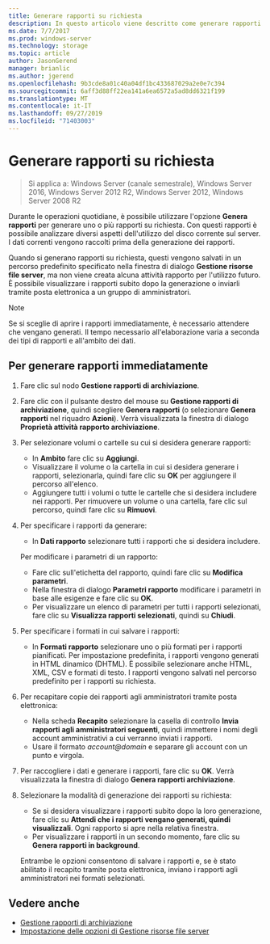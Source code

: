 ```yaml
---
title: Generare rapporti su richiesta
description: In questo articolo viene descritto come generare rapporti su richiesta per analizzare l'utilizzo del disco nel server
ms.date: 7/7/2017
ms.prod: windows-server
ms.technology: storage
ms.topic: article
author: JasonGerend
manager: brianlic
ms.author: jgerend
ms.openlocfilehash: 9b3cde8a01c40a04df1bc433687029a2e0e7c394
ms.sourcegitcommit: 6aff3d88ff22ea141a6ea6572a5ad8dd6321f199
ms.translationtype: MT
ms.contentlocale: it-IT
ms.lasthandoff: 09/27/2019
ms.locfileid: "71403003"
---
```

# <a name="generate-reports-on-demand"></a>Generare rapporti su richiesta

> Si applica a: Windows Server (canale semestrale), Windows Server 2016, Windows Server 2012 R2, Windows Server 2012, Windows Server 2008 R2

Durante le operazioni quotidiane, è possibile utilizzare l'opzione **Genera rapporti** per generare uno o più rapporti su richiesta. Con questi rapporti è possibile analizzare diversi aspetti dell'utilizzo del disco corrente sul server. I dati correnti vengono raccolti prima della generazione dei rapporti.

Quando si generano rapporti su richiesta, questi vengono salvati in un percorso predefinito specificato nella finestra di dialogo **Gestione risorse file server**, ma non viene creata alcuna attività rapporto per l'utilizzo futuro. È possibile visualizzare i rapporti subito dopo la generazione o inviarli tramite posta elettronica a un gruppo di amministratori.

> [!Note]
> Se si sceglie di aprire i rapporti immediatamente, è necessario attendere che vengano generati. Il tempo necessario all'elaborazione varia a seconda dei tipi di rapporti e all'ambito dei dati.

## <a name="to-generate-reports-immediately"></a>Per generare rapporti immediatamente

1. Fare clic sul nodo **Gestione rapporti di archiviazione**.

2. Fare clic con il pulsante destro del mouse su **Gestione rapporti di archiviazione**, quindi scegliere **Genera rapporti** (o selezionare **Genera rapporti** nel riquadro **Azioni**). Verrà visualizzata la finestra di dialogo **Proprietà attività rapporto archiviazione**.

3. Per selezionare volumi o cartelle su cui si desidera generare rapporti:

   -   In **Ambito** fare clic su **Aggiungi**.
   -   Visualizzare il volume o la cartella in cui si desidera generare i rapporti, selezionarla, quindi fare clic su **OK** per aggiungere il percorso all'elenco.
   -   Aggiungere tutti i volumi o tutte le cartelle che si desidera includere nei rapporti. Per rimuovere un volume o una cartella, fare clic sul percorso, quindi fare clic su **Rimuovi**.

4. Per specificare i rapporti da generare:

    -   In **Dati rapporto** selezionare tutti i rapporti che si desidera includere.

   Per modificare i parametri di un rapporto:

   -   Fare clic sull'etichetta del rapporto, quindi fare clic su **Modifica parametri**.
   -   Nella finestra di dialogo **Parametri rapporto** modificare i parametri in base alle esigenze e fare clic su **OK**.
   -  Per visualizzare un elenco di parametri per tutti i rapporti selezionati, fare clic su **Visualizza rapporti selezionati**, quindi su **Chiudi**.
 
5. Per specificare i formati in cui salvare i rapporti:

   -  In **Formati rapporto** selezionare uno o più formati per i rapporti pianificati. Per impostazione predefinita, i rapporti vengono generati in HTML dinamico (DHTML). È possibile selezionare anche HTML, XML, CSV e formati di testo. I rapporti vengono salvati nel percorso predefinito per i rapporti su richiesta.

6. Per recapitare copie dei rapporti agli amministratori tramite posta elettronica:

   - Nella scheda **Recapito** selezionare la casella di controllo **Invia rapporti agli amministratori seguenti**, quindi immettere i nomi degli account amministrativi a cui verranno inviati i rapporti. 
   - Usare il formato <em>account@domain</em> e separare gli account con un punto e virgola.

7. Per raccogliere i dati e generare i rapporti, fare clic su **OK**. Verrà visualizzata la finestra di dialogo **Genera rapporti archiviazione**.

8. Selezionare la modalità di generazione dei rapporti su richiesta:

   -   Se si desidera visualizzare i rapporti subito dopo la loro generazione, fare clic su **Attendi che i rapporti vengano generati, quindi visualizzali**. Ogni rapporto si apre nella relativa finestra.
   -   Per visualizzare i rapporti in un secondo momento, fare clic su **Genera rapporti in background**.

   Entrambe le opzioni consentono di salvare i rapporti e, se è stato abilitato il recapito tramite posta elettronica, inviano i rapporti agli amministratori nei formati selezionati.

## <a name="see-also"></a>Vedere anche

-   [Gestione rapporti di archiviazione](storage-reports-management.md)
-   [Impostazione delle opzioni di Gestione risorse file server](setting-file-server-resource-manager-options.md)

